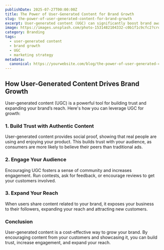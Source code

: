 ```yaml
---
publishDate: 2025-07-27T00:00:00Z
title: The Power of User-Generated Content for Brand Growth
slug: the-power-of-user-generated-content-for-brand-growth
excerpt: User-generated content (UGC) can significantly boost brand awareness and trust. Learn how to encourage UGC and leverage it to grow your brand.
image: https://images.unsplash.com/photo-1531482104332-c0b1f1c9cfc2?crop=entropy&cs=tinysrgb&fit=max&ixid=MnwzNjQzOXwwfDF8c2VhcmNofDk2fHxiYXNlZCBpbi11c2VyLWdlbmVyYXRlZC1jb250ZW50fGVufDB8fHx8fDE2NzYzNzYzODI&ixlib=rb-1.2.1&q=80&w=1080
category: Branding
tags:
  - user-generated content
  - brand growth
  - UGC
  - marketing strategy
metadata:
  canonical: https://yourwebsite.com/blog/the-power-of-user-generated-content-for-brand-growth
---
```


## How User-Generated Content Drives Brand Growth

User-generated content (UGC) is a powerful tool for building trust and expanding your brand’s reach. Here's how you can leverage UGC for growth:

### 1. **Build Trust with Authentic Content**
User-generated content provides social proof, showing that real people are using and enjoying your product. This builds trust with your audience, as consumers are more likely to believe their peers than traditional ads.

### 2. **Engage Your Audience**
Encouraging UGC fosters a sense of community and increases engagement. Run contests, ask for feedback, or encourage reviews to get your customers involved.

### 3. **Expand Your Reach**
When users share content related to your brand, it exposes your business to their followers, expanding your reach and attracting new customers.

### Conclusion
User-generated content is a cost-effective way to grow your brand. By encouraging content from your customers and showcasing it, you can build trust, increase engagement, and expand your reach.
